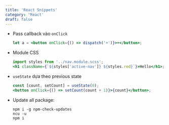 ```yaml
---
title: 'React Snippets'
category: 'React'
draft: false
---
```


- Pass callback vào `onClick`
  ```jsx
  let a = <button onClick={() => dispatch('+')}>+</button>;
  ```
- Module CSS
  ```jsx
  import styles from '../nav.module.scss';
  <h1 className={`${styles['active-nav']} ${styles.red}`}>Hello</h1>;
  ```
- `useState` dựa theo previous state
  ```jsx
  const [count, setCount] = useState(0);
  <button onClick={() => setCount(count + 1)}>{count}</button>;
  ```
- Update all package:

  ```shell
  npm i -g npm-check-updates
  ncu -u
  npm i
  ```
